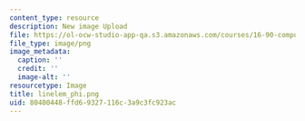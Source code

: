 ```yaml
---
content_type: resource
description: New image Upload
file: https://ol-ocw-studio-app-qa.s3.amazonaws.com/courses/16-90-computational-methods-in-aerospace-engineering-spring-2014/80400448ffd69327116c3a9c3fc923ac_linelem_phi.png
file_type: image/png
image_metadata:
  caption: ''
  credit: ''
  image-alt: ''
resourcetype: Image
title: linelem_phi.png
uid: 80400448-ffd6-9327-116c-3a9c3fc923ac
---
```


